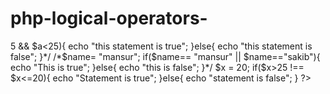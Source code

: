 # php-logical-operators-
<?php
 //logical operator, comparison operator If....else and, or, not, &&, ||, !
 /*$a =20;
 if($a>5 && $a<25){
	 echo "this statement is true";
 }else{
	 echo "this statement is false";
 }*/
 /*$name= "mansur";
 if($name== "mansur" || $name=="sakib"){
	 echo "This is true";
 }else{
	 echo "this is false";
 }*/
 $x = 20;
 if($x>25 !== $x<=20){
	 echo "Statement is true";
 }else{
	 echo "statement is false";
 }
?>

